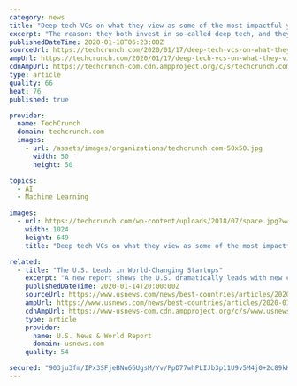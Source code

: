 ```yaml
---
category: news
title: "Deep tech VCs on what they view as some of the most impactful young startups right now"
excerpt: "The reason: they both invest in so-called deep tech, and they meet routinely with startups whose central focus is ... Siraj Khaliq is a partner at the global venture firm Atomico, where he tries to find world-changing startups that are enabled by machine learning, AI, and computer vision. He has strong experience in the area, having cofounded ..."
publishedDateTime: 2020-01-18T06:23:00Z
sourceUrl: https://techcrunch.com/2020/01/17/deep-tech-vcs-on-what-they-view-as-some-of-the-most-impactful-young-startups-right-now/
ampUrl: https://techcrunch.com/2020/01/17/deep-tech-vcs-on-what-they-view-as-some-of-the-most-impactful-young-startups-right-now/amp/
cdnAmpUrl: https://techcrunch-com.cdn.ampproject.org/c/s/techcrunch.com/2020/01/17/deep-tech-vcs-on-what-they-view-as-some-of-the-most-impactful-young-startups-right-now/amp/
type: article
quality: 66
heat: 76
published: true

provider:
  name: TechCrunch
  domain: techcrunch.com
  images:
    - url: /assets/images/organizations/techcrunch.com-50x50.jpg
      width: 50
      height: 50

topics:
  - AI
  - Machine Learning

images:
  - url: https://techcrunch.com/wp-content/uploads/2018/07/space.jpg?w=1024
    width: 1024
    height: 649
    title: "Deep tech VCs on what they view as some of the most impactful young startups right now"

related:
  - title: "The U.S. Leads in World-Changing Startups"
    excerpt: "A new report shows the U.S. dramatically leads with new companies focused on emerging technologies. The United States enters 2020 on a favorable technology setting, with 23 of 36 of what CB Insights labels \"game-changing\" tech startup companies this year being based in the country."
    publishedDateTime: 2020-01-14T20:00:00Z
    sourceUrl: https://www.usnews.com/news/best-countries/articles/2020-01-14/the-us-has-the-most-startups-that-could-change-the-world
    ampUrl: https://www.usnews.com/news/best-countries/articles/2020-01-14/the-us-has-the-most-startups-that-could-change-the-world?context=amp
    cdnAmpUrl: https://www-usnews-com.cdn.ampproject.org/c/s/www.usnews.com/news/best-countries/articles/2020-01-14/the-us-has-the-most-startups-that-could-change-the-world?context=amp
    type: article
    provider:
      name: U.S. News & World Report
      domain: usnews.com
    quality: 54

secured: "903ju3fm/IPx3SFjeBNu66UgsM/Yv/PpD77whPLIJb3p11U9v5M4j0+2c89kK43WP9C7wAXH0Wy/K+lxQNAh3LuQ5mDM/yfm6CG8RGS0kNjn1q2dJV4QEOSip+25JyDo2KPBXNc3rQi+dkH7kWDgzLlfJ2/OD3nDzQbDGbdPZ/OYSsCqKiRZZ/FKus0mjdRD8z2H51ijV2sAAmcEotQYTUDjCEgchm9L8S6nsERbRbKjEwrp88PBTNuacHvGq/NQxvCVwIjkYE3AotN325f5X/DbUPq4LxMNJRyo2aL9cYg=;hfIj3RVlkJa4zeLOQwjhRA=="
---
```


